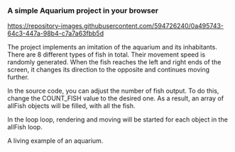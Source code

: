 ### A simple Aquarium project in your browser

https://repository-images.githubusercontent.com/594726240/0a495743-64c3-447a-98b4-c7a7a63fbb5d

The project implements an imitation of the aquarium and its inhabitants. There are 8 different types of fish in total. Their movement speed is randomly generated. When the fish reaches the left and right ends of the screen, it changes its direction to the opposite and continues moving further.

In the source code, you can adjust the number of fish output. To do this, change the COUNT_FISH value to the desired one. As a result, an array of allFish objects will be filled, with all the fish.

In the loop loop, rendering and moving will be started for each object in the allFish loop.

A living example of an aquarium.
